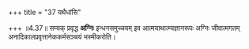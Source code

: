 +++
title = "37 यथैधांसि"

+++
॥4.37॥ सम्यक् प्रवृद्ध **अग्निः** इन्धनसमुच्चयम् इव
आत्मयाथात्म्यज्ञानरूपः अग्निः जीवात्मगतम् अनादिकालप्रवृत्तानेककर्मसञ्चयं
भस्मीकरोति।
